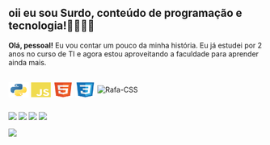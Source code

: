 ## oii eu sou Surdo, conteúdo de programação e tecnologia!🧑🏻‍💻🧠

**Olá, pessoal!** Eu vou contar um pouco da minha história. Eu já estudei por 2 anos no curso de TI e agora estou aproveitando a faculdade para aprender ainda mais.

<div style="display: inline_block"><br>
   <img align="center" alt="Rafa-Python" height="30" width="40" src="https://raw.githubusercontent.com/devicons/devicon/master/icons/python/python-original.svg">
   <img align="center" alt="Rafa-Js" height="30" width="40" src="https://raw.githubusercontent.com/devicons/devicon/master/icons/javascript/javascript-plain.svg">
   <img align="center" alt="Rafa-HTML" height="30" width="40" src="https://raw.githubusercontent.com/devicons/devicon/master/icons/html5/html5-original.svg">
   <img align="center" alt="Rafa-CSS" height="30" width="40" src="https://raw.githubusercontent.com/devicons/devicon/master/icons/css3/css3-original.svg">
   <img align="center" alt="Rafa-CSS" height="30" width="60" src="https://img.shields.io/badge/Windows-0078D6?style=for-the-badge&logo=windows&logoColor=white.svg">
   </div>

   ##

   <div>
    <a href= target="https://www.youtube.com/@felipemathey1027/featured_blank"><img src="https://img.shields.io/badge/YouTube-FF0000?style=for-the-badge&logo=youtube&logoColor=white" target="_blank"></a>
  <a href=""><img src="https://img.shields.io/badge/-Instagram-%23E4405F?style=for-the-badge&logo=instagram&logoColor=white" target="_blank"></a>
    <a href=""_blank"><img src="https://img.shields.io/badge/Discord-7289DA?style=for-the-badge&logo=discord&logoColor=white" target="_blank"></a> 
  <a href = ""><img src="https://img.shields.io/badge/-Gmail-%23333?style=for-the-badge&logo=gmail&logoColor=white" target="_blank"></a> 
   </div>
<p></p>
   <div>
   <img height="180em" src="https://github-readme-stats.vercel.app/api?username=FelipeMathey&show_icons=true&theme=dark&include_all_commits=true&count_private=true" />  
   </div>
